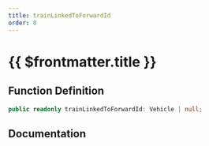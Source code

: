 ```yaml
---
title: trainLinkedToForwardId
order: 0
---
```


# {{ $frontmatter.title }}

## Function Definition

```ts
public readonly trainLinkedToForwardId: Vehicle | null;
```

## Documentation

<!--@include: ./parts/trainLinkedToForwardId.md-->
